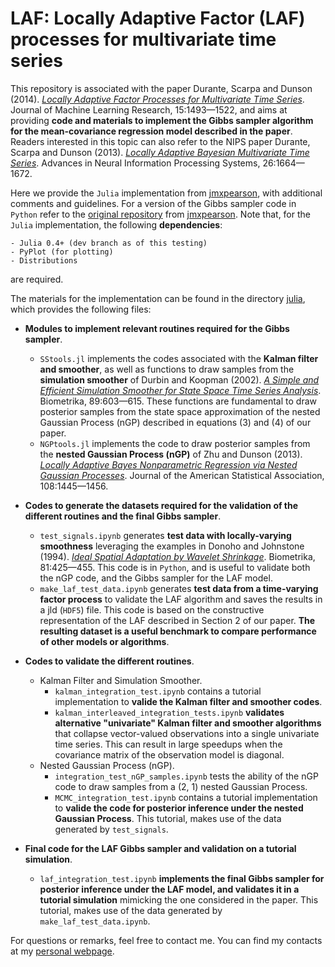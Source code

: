 # LAF: Locally Adaptive Factor (LAF) processes for multivariate time series

This repository is associated with the paper Durante, Scarpa and Dunson (2014). [*Locally Adaptive Factor Processes for Multivariate Time Series*](http://jmlr.org/papers/v15/durante14a.html). Journal of Machine Learning Research, 15:1493—1522, and aims at providing **code and materials to implement the Gibbs sampler algorithm for the mean-covariance regression model described in the paper**. Readers interested in this topic can also refer to the NIPS paper Durante, Scarpa and Dunson (2013). [*Locally Adaptive Bayesian Multivariate Time Series*](http://papers.nips.cc/paper/5115-locally-adaptive-bayesian-multivariate-time-series). Advances in Neural Information Processing Systems, 26:1664—1672.

Here we provide the `Julia` implementation from [jmxpearson](https://github.com/jmxpearson), with additional comments and guidelines. For a version of the Gibbs sampler code in `Python` refer to the [original repository](https://github.com/jmxpearson/laf) from [jmxpearson](https://github.com/jmxpearson). Note that, for the `Julia` implementation, the following **dependencies**:

    - Julia 0.4+ (dev branch as of this testing)
    - PyPlot (for plotting)
    - Distributions

are required. 

The materials for the implementation can be found in the directory [julia](https://github.com/danieledurante/LAF/tree/master/julia), which provides the following files:

- **Modules to implement relevant routines required for the Gibbs sampler**.
    - `SStools.jl` implements the codes associated with the **Kalman filter and smoother**, as well as functions to draw samples from the **simulation smoother** of Durbin and Koopman (2002). [*A Simple and Efficient Simulation Smoother for State Space Time Series Analysis*](http://biomet.oxfordjournals.org/content/89/3/603.short). Biometrika, 89:603—615. These functions are fundamental to draw posterior samples from the state space approximation of the nested Gaussian Process (nGP) described in equations (3) and (4) of our paper.
    - `NGPtools.jl` implements the code to draw posterior samples from the **nested Gaussian Process (nGP)** of Zhu and Dunson (2013). [*Locally Adaptive Bayes Nonparametric Regression via Nested Gaussian Processes*](http://amstat.tandfonline.com/doi/abs/10.1080/01621459.2013.838568#.VdsWUNNViko). Journal of the American Statistical Association, 108:1445—1456.

- **Codes to generate the datasets required for the validation of the different routines and the final Gibbs sampler**.
    - `test_signals.ipynb` generates **test data with locally-varying smoothness** leveraging the examples in Donoho and Johnstone (1994). [*Ideal Spatial Adaptation by Wavelet Shrinkage*](http://biomet.oxfordjournals.org/content/81/3/425.short). Biometrika, 81:425—455. This code is in `Python`, and is useful to validate both the nGP code, and the Gibbs sampler for the LAF model.
    - `make_laf_test_data.ipynb` generates **test data from a time-varying factor process** to validate the LAF algorithm and saves the results in a jld (`HDF5`) file. This code is based on the constructive representation of the LAF described in Section 2 of our paper. **The resulting dataset is a useful benchmark to compare performance of other models or algorithms**.

- **Codes to validate the different routines**.
    - Kalman Filter and Simulation Smoother.
        - `kalman_integration_test.ipynb` contains a tutorial implementation to **valide the Kalman filter and smoother codes**.
        - `kalman_interleaved_integration_tests.ipynb` **validates alternative "univariate" Kalman filter and smoother algorithms** that collapse vector-valued observations into a single univariate time series. This can result in large speedups when the covariance matrix of the observation model is diagonal.
    - Nested Gaussian Process (nGP).
        - `integration_test_nGP_samples.ipynb` tests the ability of the nGP code to draw samples from a (2, 1) nested Gaussian Process.
        - `MCMC_integration_test.ipynb` contains a tutorial implementation to **valide the code for posterior inference under the nested Gaussian Process**. This tutorial, makes use of the data generated by `test_signals`.

- **Final code for the LAF Gibbs sampler and validation on a tutorial simulation**.
    - `laf_integration_test.ipynb` **implements the final Gibbs sampler for posterior inference under the LAF model, and validates it in a tutorial simulation** mimicking the one considered in the paper. This tutorial, makes use of the data generated by `make_laf_test_data.ipynb`.

For questions or remarks, feel free to contact me. You can find my contacts at my [personal webpage](https://danieledurante.github.io/web/).
